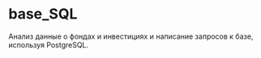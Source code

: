 # base_SQL

Анализ данные о фондах и инвестициях и написание запросов к базе, используя PostgreSQL.
